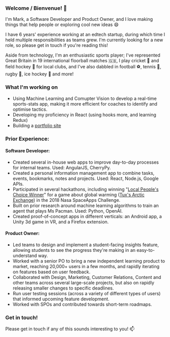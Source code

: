### Welcome / Bienvenue! 👋

I'm Mark, a Software Developer and Product Owner, and I love making things that help people or exploring cool new ideas 😄

I have 6 years' experience working at an edtech startup, during which time I held multiple responsibilities as teams grew. I'm currently looking for a new role, so please get in touch if you're reading this!

Aside from technology, I'm an enthusiastic sports player; I've represented Great Britain in 19 international floorball matches :gb:, I play cricket :cricket_game: and field hockey :field_hockey: for local clubs, and I've also dabbled in football :soccer:, tennis :tennis:, rugby :rugby_football:, ice hockey :ice_hockey: and more!

### What I'm working on
- Using Machine Learning and Comupter Vision to develop a real-time sports-stats app, making it more efficient for coaches to identify and optimise tactics.
- Developing my proficiency in React (using hooks more, and learning Redux) 
- Building a [portfolio site](https://mphillips.io)

### Prior Experience:
#### Software Developer:
- Created several in-house web apps to improve day-to-day processes for internal teams. Used: AngularJS, CherryPy.
- Created a personal information management app to combine tasks, events, bookmarks, notes and projects. Used: React, Node.js, Google APIs.
- Participated in several hackathons, including winning "[Local People's Choice Winner](https://2018.spaceappschallenge.org/locations/exeter)" for a game about global warming ([Tux's Arctic Exchange](https://humpheh.github.io/sparx-spaceapps/)) in the 2018 Nasa SpaceApps Challenge. 
- Built on prior research around machine learning algorithms to train an agent that plays Ms Pacman. Used: Python, OpenAI.
- Created proof-of-concept apps in different verticals: an Android app, a Unity 3d game in VR, and a Firefox extension.

#### Product Owner:
- Led teams to design and implement a student-facing insights feature, allowing students to see the progress they're making in an easy-to-understand way.
- Worked with a senior PO to bring a new independent learning product to market, reaching 20,000+ users in a few months, and rapidly iterating on features based on user feedback.
- Collaborated with Design, Marketing, Customer Relations, Content and other teams across several large-scale projects, but also on rapidly releasing smaller changes to specific deadlines.
- Run user testing sessions (across a variety of different types of users) that informed upcoming feature development.
- Worked with SPOs and contributed towards short-term roadmaps.

### Get in touch!
Please get in touch if any of this sounds interesting to you! :mailbox:
